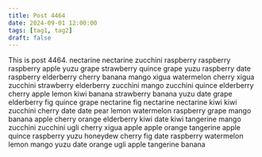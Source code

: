 ```yaml
---
title: Post 4464
date: 2024-09-01 12:00:00
tags: [tag1, tag2]
draft: false
---
```

This is post 4464.
nectarine
nectarine
zucchini
raspberry
raspberry
raspberry
apple
yuzu
grape
strawberry
quince
grape
yuzu
raspberry
date
raspberry
elderberry
cherry
banana
mango
xigua
watermelon
cherry
xigua
zucchini
strawberry
elderberry
zucchini
mango
zucchini
quince
elderberry
cherry
apple
lemon
kiwi
banana
strawberry
banana
yuzu
date
grape
elderberry
fig
quince
grape
nectarine
fig
nectarine
nectarine
kiwi
kiwi
zucchini
cherry
date
date
pear
lemon
watermelon
raspberry
grape
mango
banana
apple
cherry
orange
elderberry
kiwi
date
kiwi
tangerine
mango
zucchini
zucchini
ugli
cherry
xigua
apple
apple
orange
tangerine
apple
quince
raspberry
yuzu
honeydew
cherry
fig
date
raspberry
watermelon
lemon
mango
yuzu
date
orange
ugli
apple
tangerine
banana
